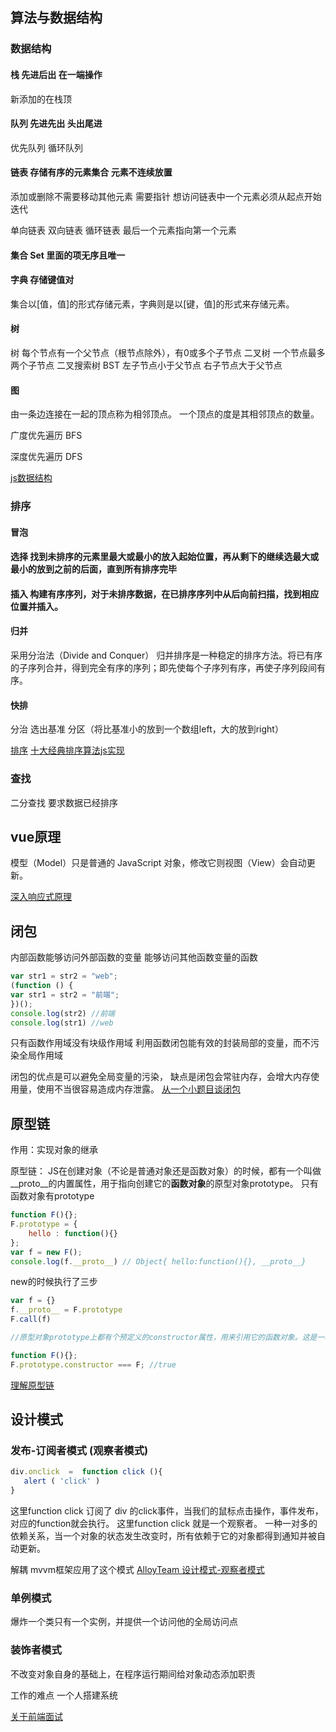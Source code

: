 ## 算法与数据结构


### 数据结构
#### 栈 先进后出 在一端操作 
新添加的在栈顶  

#### 队列 先进先出 头出尾进
优先队列
循环队列

#### 链表 存储有序的元素集合 元素不连续放置 
添加或删除不需要移动其他元素 需要指针
想访问链表中一个元素必须从起点开始迭代

单向链表 
双向链表 
循环链表 最后一个元素指向第一个元素

#### 集合 Set 里面的项无序且唯一

#### 字典 存储键值对
集合以[值，值]的形式存储元素，字典则是以[键，值]的形式来存储元素。

#### 树
树 每个节点有一个父节点（根节点除外），有0或多个子节点
二叉树 一个节点最多两个子节点
二叉搜索树 BST  左子节点小于父节点 右子节点大于父节点

#### 图
由一条边连接在一起的顶点称为相邻顶点。
一个顶点的度是其相邻顶点的数量。

广度优先遍历 BFS

深度优先遍历 DFS

[js数据结构](https://github.com/wengjq/Blog)

### 排序
#### 冒泡 
#### 选择 找到未排序的元素里最大或最小的放入起始位置，再从剩下的继续选最大或最小的放到之前的后面，直到所有排序完毕
#### 插入 构建有序序列，对于未排序数据，在已排序序列中从后向前扫描，找到相应位置并插入。

#### 归并
采用分治法（Divide and Conquer）
归并排序是一种稳定的排序方法。将已有序的子序列合并，得到完全有序的序列；即先使每个子序列有序，再使子序列段间有序。

#### 快排
分治  选出基准  分区（将比基准小的放到一个数组left，大的放到right）

[排序](https://github.com/wengjq/Blog/issues/10)
[十大经典排序算法js实现](https://segmentfault.com/a/1190000006921369)
### 查找
二分查找 要求数据已经排序

## vue原理
模型（Model）只是普通的 JavaScript 对象，修改它则视图（View）会自动更新。

[深入响应式原理](http://www.imooc.com/article/14466)


## 闭包
内部函数能够访问外部函数的变量
能够访问其他函数变量的函数
```js
var str1 = str2 = "web";
(function () {
var str1 = str2 = "前端";
})();
console.log(str2) //前端
console.log(str1) //web
```
只有函数作用域没有块级作用域
利用函数闭包能有效的封装局部的变量，而不污染全局作用域

闭包的优点是可以避免全局变量的污染，
缺点是闭包会常驻内存，会增大内存使用量，使用不当很容易造成内存泄露。
[从一个小题目谈闭包](https://segmentfault.com/a/1190000007077713)


## 原型链
作用：实现对象的继承

原型链：
JS在创建对象（不论是普通对象还是函数对象）的时候，都有一个叫做__proto__的内置属性，用于指向创建它的**函数对象**的原型对象prototype。
只有函数对象有prototype
```js
function F(){};
F.prototype = {
    hello : function(){}
};
var f = new F();
console.log(f.__proto__) // Object{ hello:function(){}, __proto__}
```
new的时候执行了三步
```js
var f = {}
f.__proto__ = F.prototype
F.call(f)
```
```js
//原型对象prototype上都有个预定义的constructor属性，用来引用它的函数对象。这是一种循环引用。

function F(){};
F.prototype.constructor === F; //true
```
[理解原型链](https://segmentfault.com/a/1190000005363885)


## 设计模式
### 发布-订阅者模式 (观察者模式)
```js
div.onclick  =  function click (){
   alert ( 'click' )
}
```
这里function click 订阅了 div 的click事件，当我们的鼠标点击操作，事件发布，对应的function就会执行。
这里function click 就是一个观察者。
一种一对多的依赖关系，当一个对象的状态发生改变时，所有依赖于它的对象都得到通知并被自动更新。

解耦
mvvm框架应用了这个模式
[AlloyTeam 设计模式-观察者模式](http://www.alloyteam.com/2012/10/commonly-javascript-design-pattern-observer-mode/)

### 单例模式
爆炸一个类只有一个实例，并提供一个访问他的全局访问点
### 装饰者模式
不改变对象自身的基础上，在程序运行期间给对象动态添加职责


工作的难点
一个人搭建系统 


[关于前端面试](https://segmentfault.com/a/1190000005127264)